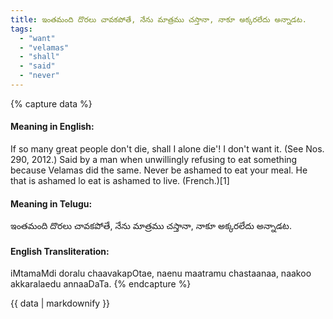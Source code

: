 ```yaml
---
title: ఇంతమంది దొరలు చావకపోతే, నేను మాత్రము చస్తానా, నాకూ అక్కరలేదు అన్నాడట.
tags:
  - "want"
  - "velamas"
  - "shall"
  - "said"
  - "never"
---
```


{% capture data %}
#### Meaning in English:
If so many great people don't die, shall I alone die'! I don't want it.
(See Nos. 290, 2012.)
Said by a man when unwillingly refusing to eat something because Velamas did the same.
Never be ashamed to eat your meal.
He that is ashamed lo eat is ashamed to live. (French.)[1]

#### Meaning in Telugu:
ఇంతమంది దొరలు చావకపోతే, నేను మాత్రము చస్తానా, నాకూ అక్కరలేదు అన్నాడట.

#### English Transliteration:
iMtamaMdi doralu chaavakapOtae, naenu maatramu chastaanaa, naakoo akkaralaedu annaaDaTa.
{% endcapture %}

<div class="notice">{{ data | markdownify }}</div>

